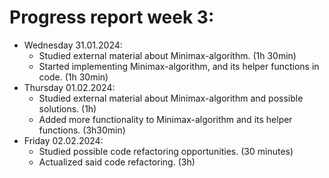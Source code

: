 # Progress report week 3:

- Wednesday 31.01.2024:
  - Studied external material about Minimax-algorithm. (1h 30min)
  - Started implementing Minimax-algorithm, and its helper functions in code. (1h 30min)
- Thursday 01.02.2024:
  - Studied external material about Minimax-algorithm and possible solutions. (1h)
  - Added more functionality to Minimax-algorithm and its helper functions. (3h30min)
- Friday 02.02.2024:
  - Studied possible code refactoring opportunities. (30 minutes)
  - Actualized said code refactoring. (3h)